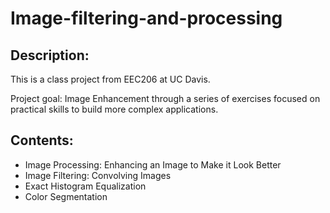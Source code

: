# Image-filtering-and-processing
## Description:
This is a class project from EEC206 at UC Davis.

Project goal: Image Enhancement through a series of exercises focused on practical skills to build more complex applications.

## Contents: 
- Image Processing: Enhancing an Image to Make it Look Better
- Image Filtering: Convolving Images 
- Exact Histogram Equalization 
- Color Segmentation
